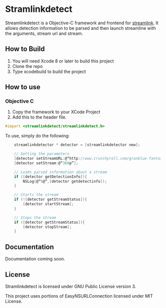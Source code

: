 # Stramlinkdetect

Streamlinkdetect is a Objective-C framework and frontend for [streamlink](https://streamlink.github.io). It allows detection information to be parsed and then launch streamline with the arguments, stream url and stream.


## How to Build
1. You will need Xcode 8 or later to build this project
2. Clone the repo
3. Type xcodebuild to build the project

## How to use 
### Objective C
1. Copy the framework to your XCode Project
2. Add this to the header file.
```objective-c
#import <streamlinkdetect/streamlinkdetect.h>
```

To use, simply do the following:
```objective-c
	streamlinkdetector * detector = [streamlinkdetector new];

	// Setting the parameters
    [detector setStreamURL:@“http://www.crunchyroll.com/granblue-fantasy-the-animation/episode-1-untitled-729263”];
    [detector setStream:@“360p”];

	// Loads parsed information about a stream
    if ([detector getDetectionInfo]){
		NSLog(@“%@“,[detector getdetectinfo]);
    }

	// Starts the stream
	if (![detector getStreamStatus]){
        [detector startStream];
    }

	// Stops the stream
    if ([detector getStreamStatus]){
        [detector stopStream];
    }
```
## Documentation
Documentation coming soon.

## License

Stramlinkdetect is licensed under GNU Public License version 3.

This project uses portions of EasyNSURLConnection licensed under MIT License.
